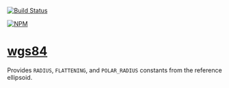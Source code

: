 [![Build Status](https://travis-ci.org/mapbox/wgs84.png)](https://travis-ci.org/mapbox/wgs84)

[![NPM](https://nodei.co/npm/wgs84.png?downloads=true&downloadRank=true&stars=true)](https://nodei.co/npm/wgs84/)

# [wgs84](http://en.wikipedia.org/wiki/World_Geodetic_System)

Provides `RADIUS`, `FLATTENING`, and `POLAR_RADIUS` constants from
the reference ellipsoid.
